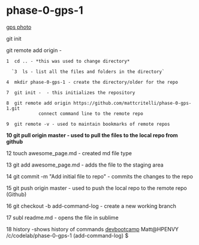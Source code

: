 # phase-0-gps-1
[gps photo](gps1.jpg)



git init

git remote add origin <URL> - 


    1  cd .. - *this was used to change directory*

      `3  ls - list all the files and folders in the directory`

    4  mkdir phase-0-gps-1 - create the directory/older for the repo

    7  git init -  - this initializes the repository

    8  git remote add origin https://github.com/mattcritelli/phase-0-gps-1.git
    			connect command line to the remote repo

    9  git remote -v - used to maintain bookmarks of remote repos

   **10  git pull origin master - used to pull the files to the local repo from github**

   12  touch awesome_page.md - created md file type

   13  git add awesome_page.md - adds the file to the staging area

   14  git commit -m "Add initial file to repo" - commits the changes to the repo

   15  git push origin master - used to push the local repo to the remote repo (Github)

   16  git checkout -b add-command-log - create a new working branch 

   17  subl readme.md - opens the file in sublime

   18  history -shows history of commands
[devbootcamp](http://devbootcamp.com/?utm_source=Google&utm_medium=cpc&utm_campaign=SF+Metro+-+Branded&utm_content=Branded+-+Dev+Bootcamp&utm_term=devbootcamp)
Matt@HPENVY /c/codelab/phase-0-gps-1 (add-command-log)
$